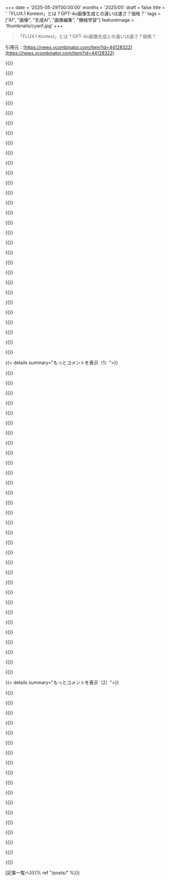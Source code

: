 +++
date = '2025-05-29T00:00:00'
months = '2025/05'
draft = false
title = '「FLUX.1 Kontext」とは？GPT-4o画像生成との違いは速さ？価格？'
tags = ["AI", "画像", "生成AI", "画像編集", "機械学習"]
featureimage = 'thumbnails/cyan1.jpg'
+++

> 「FLUX.1 Kontext」とは？GPT-4o画像生成との違いは速さ？価格？

引用元：[https://news.ycombinator.com/item?id=44128322](https://news.ycombinator.com/item?id=44128322)




{{<matomeQuote body="今、ReplicateでFLUX.1 Kontext試してるところだよ。ReplicateにはFLUX Kontextを使った画像編集のアプリ例もある（URL省略）。<br>かなり良い感じ！シンプルなimage-to-image生成なら、GPT-4o image generationと同じくらいの品質かな。生成も速くて、1回あたり4秒くらいだよ。<br>でも、このページにある例以外のプロンプトはちょっと扱いにくいかな。スタイルとか特定の要素を変えるのはできるけど、具体的にしすぎると無視されがち。たぶんこれから改善されると思うけどね。" userName="minimaxir" createdAt="2025/05/29 19:10:16" color="#ff5c5c">}}




{{<matomeQuote body="元画像の細部を維持する点では、4o image generationより正確だと思う。例えば、自分の3D動物キャラを渡して、照明を変えるみたいなちょっとした変更をお願いしても、4oはキャラの顔をめちゃくちゃに変えたり、体とか他の細部も微妙に変えちゃったりする。<br>でも、このFluxモデルは、ポーズや照明を大きく変えるようお願いしても、目に見える形状をほぼ完璧に同じまま保ってくれるんだ。" userName="a2128" createdAt="2025/05/29 19:52:06" color="#ff33a1">}}




{{<matomeQuote body="gpt-image-1（4o）は万能だけど、FLUX.1 Kontextもかなり良い線いってる。OpenAIやGoogleに画像生成を独占させない存在だね！<br>4oは指示通りに動く、品質、指示性とかすごくて魔法みたいだったけど、超遅い、高い、検閲きつい、ファインチューン不可、元画像編集できないっていう欠点があったんだ。<br>OpenAIが独り勝ちかと思ったけど、Black Forest Labsが見事に覆したね。Kontextは全部完璧じゃないけど4oと同じレベル感で、しかも速くて安い（10倍！）<br>4oほど指示は細かく聞かないけど、十分使える。画像モデルの足りない部分を埋めてくれたよ。<br>これからもっと速くて、指示通り動く、ポーズや参照をモデル内で扱える、ファインチューン可能な画像モデルが出てほしい。Black Forest Labs、頼むよ！<br>Kontextは良いモデルだ。OpenAIに負けるな、ヤバいモデルだよ。" userName="echelon" createdAt="2025/05/29 23:01:20" color="#38d3d3">}}




{{<matomeQuote body="最初にgpt-image-1を見た時、OpenAIがここまでリードしちゃって、もっとオープンなモデルは将来的に完全に置いていかれるんじゃないかって、同じように怖かったよ。<br>今回のリリースを見れて嬉しいね。これもOpenAIに、彼らのモデルをもっと検閲少なくして出力品質を上げるように圧力をかけることになるだろうし。これはみんなにとって良いことだね。" userName="qingcharles" createdAt="2025/05/30 18:03:55" color="#45d325">}}




{{<matomeQuote body="＞Given the expense of training gpt-image-1, I was worried that nobody else would be able to afford to train the competition＜<br>OpenAIモデルの訓練が高いのは、OpenAIにとって高い方が都合良いからじゃないかな。どうせサーバーファームで動かすなら、最適化の必要もないしね。<br>たぶん多くのチームは訓練に何百万ドルもかかるからDall-E 1+2の再現を試さなかったんだろうけど、SD1.5が教えてくれたじゃん？同じくらいの技術でも自宅PCで動くし、ゼロから訓練なら数千ドル、ファインチューンなら数セントでできちゃうって。" userName="whywhywhywhy" createdAt="2025/05/30 10:37:02" color="">}}




{{<matomeQuote body="この解説、マジで一日を良くしてくれたよ、ありがとう！<br>AIインペインティングとか入ったウェブベースのペイント/画像エディタを今作ってるんだけど、値段的にも性能的にも、これは使うのに最高のモデルになりそう。<br>マジで同意。こういう大手企業の一つが全部独占するんじゃないって分かってマジ嬉しい！" userName="meta87" createdAt="2025/05/30 04:39:45" color="">}}




{{<matomeQuote body="画像生成については、LLMより断然特化モデルの方が正確だよ。ChatGPTとかGoogle Geminiとか全部そう。あれらは画像生成に最適化されてないんだよね。だからGoogleもVeoっていう全く別のモデルを出してるし、Veoでさえ最高の動画モデルじゃない。画像や動画に特化した人たち（例えばBlack Forest Labs）の方がずっと時間かけて開発してるから、結果として特化モデルの方が優れてるってわけ。" userName="shift8" createdAt="2025/06/02 03:12:04" color="#45d325">}}




{{<matomeQuote body="Replicateはいつも最新の状態にしてくれてて本当に大好き。AIの進歩が速い時代に生きてるだけじゃなくて、研究レベルの新しいモデルが出るたびにすぐAPI経由で使えるし、本番環境でも規模に関係なく使えるなんてすごすぎるよね。Replicateみたいな配信者たちが、これらのモデル公開のインパクトに指数関数的な力を加えてるってことは言っとくべき。" userName="cuuupid" createdAt="2025/05/29 19:41:34" color="">}}




{{<matomeQuote body="どっちの会社とも関係ないけど、ユーザーとして両方めちゃくちゃ使った感想ね。Replicateにはhttps://fal.ai/modelsって競合がいるんだけど、FALの生成速度は試したどのモデルでも常に速いよ。100ミリ秒以下の画像生成モデルもあるくらい。モデルの種類はReplicateの方がずっと多いけど、両方にあるモデルならFALの方がほぼ”Replicateだけど速い”って感じ。価格はかなり似てると思う。" userName="meowface" createdAt="2025/05/29 21:44:58" color="#38d3d3">}}




{{<matomeQuote body="Replicate創業者のベンだよ。うちの方がトップモデル全部で同等か速いはず。例えば、うちには最速のFLUX[dev]: https://artificialanalysis.ai/text-to-image/model-family/flu... があるよ。もし何か遅いモデルがあったら教えてくれたら直せるから。ben@replicate.comに連絡してね。" userName="bfirsh" createdAt="2025/05/29 23:08:18" color="#45d325">}}




{{<matomeQuote body="ベンさんありがとう！一つ聞いていい？a16zが競合含めこの分野のいろんな会社に投資してるけど、どう思う？ポートフォリオ内で相互利用とか進めるのかな？私自身この分野で何か作ってるから気になるんだ。この業界、毎週新しいモデル出ててすごいね。ついていくの大変だろうけど応援してるよ！" userName="echelon" createdAt="2025/05/29 23:18:24" color="">}}




{{<matomeQuote body="それってVCとしては、特定の市場向けのファンドを買うみたいなもんだし、割と普通じゃない？" userName="mac-mc" createdAt="2025/05/30 17:47:35" color="">}}




{{<matomeQuote body="A16Zは両方に投資してるんだよね。やばい。彼らは画像や動画のGenAI市場に投資しまくってる。誰が勝者になろうと、彼らはそのうちの一社、たぶん複数社に投資してるってことになるね。" userName="echelon" createdAt="2025/05/29 22:27:08" color="">}}




{{<matomeQuote body="それは下流の配信者ってよりは、モデル開発者自身が、モデルのアクセスのしやすさ（初日からAPIで使えること）がコミュニティの牽引に重要だと気づいたってことじゃないかな。モデルを自分たちのAPIだけで独占するのはもう通用しない。Llama 4も最近の例で、彼らは初日から使えるように配信者と明確に協力してたよ。" userName="minimaxir" createdAt="2025/05/29 19:49:05" color="">}}




{{<matomeQuote body="image-to-imageの簡単な実験では、これはGPT-4oよりも良い感じだったよ。4oは色がセピア系に強く寄る傾向があって、ちょっと見れば4oで生成されたってすぐわかる感じなんだ（特に繰り返し編集するとね）。FLUX.1 Kontextはもっと幅広い、カラフルなパレットを使ってるみたい。それに、Replicateで試してるMaxバージョンだけど、FLUXは4oが見逃すような細かい部分もちゃんと描いてくれる。ゼロからの生成は試してないから、プロンプトだけで生成する場合はどっちが良いかわからないけど、プロンプト経由のimage-to-imageに関しては、FLUXの方が明らかに優れてる気がする。" userName="reissbaker" createdAt="2025/05/30 04:49:37" color="#ff5733">}}




{{<matomeQuote body="生成が4秒くらいで速いって？どんなGPUとかVRAM使ってるのか教えてくれる？あ、Hugging FaceのUI経由ってことなら話は別か。" userName="skipants" createdAt="2025/05/29 19:14:39" color="">}}




{{<matomeQuote body="オープンウェイト版は”近いうちに出る”って言ってるから、今はホストされてるやつしか使えないんだって。" userName="zamadatix" createdAt="2025/05/29 21:29:36" color="">}}




{{<matomeQuote body="ReplicateのUIに載ってるやつ経由だよ。あれBlack Forest Labsのインフラ通ってるから、そこのAPI叩くのとたぶん同じ結果になると思うよ。" userName="minimaxir" createdAt="2025/05/29 19:21:45" color="">}}




{{<matomeQuote body="これ試したらマジでウケる”文脈ズレ”が起きたんだよ。宇宙船の画像を生成して、編集で”もっとカラフルに、大きく”って指示したら、なぜかコンテナ船になっちゃった。チャット履歴あったのに、文脈落としちゃったみたい。" userName="xnorswap" createdAt="2025/05/30 07:05:47" color="#ff33a1">}}




{{<matomeQuote body="なんかサンプル画像ってかなり”いいやつ”だけ選んでるっぽいね。”Kontext Apps”のプロ用ヘッドショットアプリ試した人いる？自分の写真何枚か試したけど、完全に自分じゃない誰かにされちゃったよ。でも、できたヘッドショット自体はすごいプロっぽく見えるけどね。" userName="vunderba" createdAt="2025/05/29 19:48:25" color="#ff33a1">}}




{{<matomeQuote body="flux playgroundでプロ用ヘッドショット試してみたんだけど、疲れたジムの自撮りでやったら自分自身のままだったよ。背景が変わった感じ。次に細かい指示を足したら、服装が変わって、ちょっとぎこちない笑顔になったかな。自分自身の特徴は結構残ったよ。" userName="mac-mc" createdAt="2025/05/29 23:55:41" color="#ff33a1">}}




{{<matomeQuote body="Replicateのサイトにはない情報だけど、Black Forest Labsの方の”Prompting Best Practices”ってとこに、維持したいものは具体的に指定してね、って書いてあったんだ。マーケティングとは違って、自動で全部やってくれるわけじゃないみたいだよ。" userName="diggan" createdAt="2025/05/30 16:02:55" color="#45d325">}}




{{<matomeQuote body="入力画像の縦横比と出力の縦横比って同じなの？なんかいくつか試してみたら、強制的に縦横比が変わる時におかしなこと起きるのに気づいたんだよね。" userName="minimaxir" createdAt="2025/05/29 19:51:53" color="">}}




{{<matomeQuote body="便利だけどさ、結果は無料ツールとかと比べて、正直そんなに劇的に良くないね。" userName="pkrx" createdAt="2025/05/30 14:49:25" color="">}}




{{<matomeQuote body="じゃあ”consistent character”ってマーケティングの誇大広告ってこと？ほんとはできないってことじゃん？" userName="jackdawipper" createdAt="2025/06/02 03:38:40" color="">}}




{{<matomeQuote body="全然できるよ。`Draw side view of this character`とか`Draw this character looking directly at viewer`とか試してみて。" userName="shamsiev" createdAt="2025/06/02 10:35:53" color="#ff5733">}}




{{<matomeQuote body="1枚の画像で顔の同一性を維持する科学的な問題は誰も解決できてないんだよ。手の問題すら解決できてないのにね。" userName="doctorpangloss" createdAt="2025/05/29 22:17:45" color="#45d325">}}




{{<matomeQuote body="カートゥーンキャラを老けさせたリアルな画像作ってみたんだけど、すごくうまくいったよ。間違いなく同じ”人物”ってわかる感じ。" userName="emmelaich" createdAt="2025/05/29 23:44:11" color="">}}




{{<matomeQuote body="現時点で一番確実なのは、`insightface`みたいなやつで顔を交換することだよ。" userName="danielbln" createdAt="2025/05/30 06:59:53" color="">}}




{{<matomeQuote body="自分のGenAI画像比較サイトにFLUX Kontextモデルを追加するか悩んでるんだ。Max版はプロンプト遵守度が高いけどOpenAIのgpt-image-1には勝てないんだよね。サイトはこちら<br>https://genai-showdown.specr.net<br>Hunyuan’s Image 2.0も追加したけどリアルタイムモデルだからスコアは低かったよ。追記：Black Forest Labsに公平を期すと、このモデルはテキスト生成より画像編集に強いみたい。" userName="vunderba" createdAt="2025/05/29 19:33:51" color="#45d325">}}




{{< details summary="もっとコメントを表示（1）">}}

{{<matomeQuote body="いいサイトだね！前に試して全然うまくいかなかったプロンプトの提案があるんだ。剣を持った騎士が僕らに背を向けて軍隊と対峙、頭上に盾を掲げ矢の雨を防いでるシーンだよ。<br><br>結構象徴的なのにモデルの性能が悪くて驚いたな。" userName="Klaus23" createdAt="2025/05/29 20:28:09" color="#ff5733">}}




{{<matomeQuote body="正確なフレイル（棒 ー 鎖 ー 球）を作るのは面白い遊びだよ‥変なことになりがちだけどね。" userName="lawik" createdAt="2025/05/30 06:02:28" color="">}}




{{<matomeQuote body="サイトに“Flux 1.1 Pro Ultra”も追加できないかな？Fluxファミリーで一番性能が良くて、プロンプト遵守度も高いらしいよ。オープンソースモデルの公平な評価にもなると思うんだ。<br>サイトはすごくいいアイデアで、プロンプトも面白いね！ :)" userName="nopinsight" createdAt="2025/05/30 07:46:18" color="#ff5733">}}




{{<matomeQuote body="いいね！<br>比較評価にAdobe Fireflyも入れてくれたら最高だね。" userName="theyinwhy" createdAt="2025/05/30 10:48:06" color="">}}




{{<matomeQuote body="ぜひ追加してよ！<br>いいサイトだね ありがとう" userName="meta87" createdAt="2025/05/30 04:53:34" color="">}}




{{<matomeQuote body="気になる人向けに技術レポートのリンク貼っとくよ：<br>https://cdn.sanity.io/files/gsvmb6gz/production/880b07220899..." userName="anjneymidha" createdAt="2025/05/29 18:39:34" color="#38d3d3">}}




{{<matomeQuote body="実装は簡単みたいだね（他のHiDream-E1とかICEditとかDreamOとかと似てる）<br>すごいのはデータキュレーションの方だね（詳しいことはあんまり公開されてないけど）。" userName="liuliu" createdAt="2025/05/29 19:11:42" color="#785bff">}}




{{<matomeQuote body="画像生成モデル最近全然追ってないんだけど<br>この新しいFluxモデルってやっぱりdiffusionベースなの？それとも4oみたいにブロック自己回帰型（アップスケーリングにdiffusion使うかもだけど）になったの？" userName="krackers" createdAt="2025/05/29 20:45:32" color="">}}




{{<matomeQuote body="ええとね<br>あれは”generative flow matching model”だよ<br>diffusionモデルとは違うんだ。<br>違いについてこの投稿がたぶん合ってると思うな：<br>https://diffusionflow.github.io/" userName="anotherpaul" createdAt="2025/05/30 13:58:38" color="#ff33a1">}}




{{<matomeQuote body="diffusionベースだよ。<br>マルチモーダルLLMも一緒に訓練してないなら自己回帰型に移行する意味ないしね。<br>これらの会社はそれやってないし。" userName="liuliu" createdAt="2025/05/29 21:54:24" color="#45d325">}}




{{<matomeQuote body="残念ながら誰もレポートなんか読みたがらないけど<br>みんなが本当に欲しいのはオープンウェイトモデルをダウンロードすることなんだよね。<br>そうすれば持って行って好き勝手に使えるからね。（貢献なんてしないし）。" userName="rvz" createdAt="2025/05/29 18:43:55" color="">}}




{{<matomeQuote body="https://bfl.ai/models/flux-kontext<br>ここで彼らはこう言ってるよ：<br>”FLUX.1 Kontext [開発版]<br>Kontextのオープンウェイトで蒸留されたバリアント<br>我々の最も先進的な画像編集生成モデルです<br>近日公開”" userName="anjneymidha" createdAt="2025/05/29 18:48:59" color="#ff33a1">}}




{{<matomeQuote body="蒸留版ってのはマジで残念だね<br>でもAIスタートアップのCEOたちも飯食ってかなきゃいけないんだろうな。" userName="sigmoid10" createdAt="2025/05/29 18:53:14" color="">}}




{{<matomeQuote body="オープンなコミュニティはBlack Forest Labsのオープンウェイトの蒸留モデルでかなり頑張ってるね。特にすごいのはChromaかな。リンクはこれ→ https://huggingface.co/lodestones/Chroma" userName="dragonwriter" createdAt="2025/05/29 20:12:28" color="">}}




{{<matomeQuote body="みんながそのモデルで良いものを作れるってのは疑ってないよ。でも、実際のモデルを使えたらどうなるか想像してみてよ。" userName="sigmoid10" createdAt="2025/06/02 14:28:12" color="">}}




{{<matomeQuote body="gooning crewがオープンモデルのダウンロードをかなり牽引してるってのは同意。HNでは、たいてい技術的な議論とか、これをどう製品化するかに関心がある人が多いね。ここではgoonerの側面を言うのは品がないとされてるみたい。普段は”censor”って言葉を使った、ダウンロード拒否に対する強い反応、みたいに婉曲されてるよ。" userName="refulgentis" createdAt="2025/05/29 18:57:13" color="">}}




{{<matomeQuote body="入力って画像1枚だけなの？もし複数の画像をインプットに使えたら、”画像Aのアイテムを画像Bの中に配置して”とか（例えば”画像Aのキャラを画像Bの風景に入れて”）みたいなプロンプトもできるのにね。" userName="mdp2021" createdAt="2025/05/29 21:50:09" color="">}}




{{<matomeQuote body="Falにはマルチ画像インターフェースがあるから試せるよ。（Replicateもそうかも、まだ確認してないけど）。このモデル、マジ最高！gpt-image-1ほどじゃないけど、ありえないくらい近い。画像や動画で堀を築くなんて無理だよ。GoogleとかOpenAIがクリエイティブ分野でずっと勝つんじゃないかってすっごく心配してたんだ。でも違ったね。誰でもこれを作れるんだよ。" userName="echelon" createdAt="2025/05/29 22:15:42" color="#45d325">}}




{{<matomeQuote body="実験的な”マルチ”モードがあって、そこに複数の画像をインプットできるよ。" userName="carlosdp" createdAt="2025/05/29 21:53:35" color="">}}




{{<matomeQuote body="今のネイティブ画像生成について僕なりに理解してるんだけど、間違ってるかも。教えてくれると嬉しいな。たぶん最初にGemini 1.5 Flashが出て、そのあとOpenAIの4oが出たんだよね。これがすごかったのは、Midjourneyとかと違って真の”マルチモーダル”だからだと思う。前はDalleとかImagenにプロンプト送ってただけだけど、新しいのは音声、テキスト、画像のトークンを同じモデルで理解するみたい。どうやって学習させたかは不明だけど、自己回帰と拡散モデルの組み合わせなのかなと思ってる。" userName="sujayk_33" createdAt="2025/05/30 17:26:57" color="#ff33a1">}}




{{<matomeQuote body="これは完全に正しくないよ。Fluxに関わってる人たちは、2022年のStable Diffusionの論文を書いた人たちだよ。OpenAIは最初dalleeを持ってたけど、stable diffusionはdalleeを大幅に改善したものだったんだ。それからOpenAIはstable diffusionからヒントを得てgpt imageを作ったんだよ。" userName="claudefocan" createdAt="2025/05/30 19:08:56" color="#ff5c5c">}}




{{<matomeQuote body="実際、ChatGPTの4oの画像生成は、”image_gen”っていうツールへの呼び出しだと思うよ。生成ツールが会話の全コンテキストを受け取ってるわけじゃないんじゃないかな。データエクスポートで見ると、dalleの時みたいに個別のプロンプトを使ったツール呼び出しになってるよ。画像をコンテキストとして渡すと、それもツールに渡されるみたい。脱獄対策のモデレーションのためだろうね。" userName="rmorey" createdAt="2025/05/31 02:28:32" color="#38d3d3">}}




{{<matomeQuote body="これをローカルで調整したり学習させたりするには、どれくらい知識が必要なの？WindowsでRTX 4090を使ってFlux 1 dev上でLoRaのカスタム学習を2日間試したんだけど、うまくいかないんだ。このトピックやpythonライブラリをどれくらい深く勉強する必要があるのか分からない。この界隈にはスクリプトキディもいるの、それともエキスパートだけ？" userName="ttoinou" createdAt="2025/05/29 19:02:45" color="">}}




{{<matomeQuote body="https://github.com/bghira/SimpleTuner 使えばいいじゃん。<br>俺、これ使ってPythonライブラリとか全く勉強しないでLoRA学習できたよ。" userName="throwaway675117" createdAt="2025/05/29 19:13:13" color="#785bff">}}




{{<matomeQuote body="SimpleTunerってMicrosoftのDeepSpeedに依存してるんだけど、それWindowsじゃ動かないんだよね :)<br>だから多分Ai-ToolKit https://github.com/ostris/ai-toolkit 使った方がいいよ。" userName="dagaci" createdAt="2025/05/29 22:24:45" color="#785bff">}}




{{<matomeQuote body="OneTrainerも別の“簡単な”選択肢になるかもね。" userName="AuryGlenz" createdAt="2025/05/30 16:29:31" color="">}}




{{<matomeQuote body="オープンソースモデルはまだリリースされてないけど、FLUX 1 DevでLoRA学習するより簡単になることは絶対ないだろうね。" userName="minimaxir" createdAt="2025/05/29 19:04:26" color="">}}




{{<matomeQuote body="くっそー，半年で古くなるスキルとか勉強するのめんどくさすぎるわ。" userName="ttoinou" createdAt="2025/05/29 19:05:04" color="">}}




{{<matomeQuote body="俺，間違いなく選り好みしてサボってるわ。今フルタイムで働いてるしね。寝てる以外，ずっとって感じ。" userName="ttoinou" createdAt="2025/05/29 19:15:51" color="">}}




{{<matomeQuote body="普段はComfyUI通せば設定済みのものが見つかるのは簡単だよ．たまに，誰かYouTuberのPatreonの裏だったりするけどね。" userName="Flemlo" createdAt="2025/05/29 19:12:19" color="">}}

{{</details>}}




{{< details summary="もっとコメントを表示（2）">}}

{{<matomeQuote body="俺さ、WindowsでRTX 4090使ってFlux 1 devの上にLoRaカスタム学習させようと2日間頑張ったんだけど、全然うまくいかねぇんだよな。やっぱりWindowsが一番の問題かも。ちゃんと活用するにはlinuxが必要だよ。" userName="3abiton" createdAt="2025/05/29 19:21:19" color="#38d3d3">}}




{{<matomeQuote body="いや、大丈夫だよ。Windowsでもほとんどのツールは使えるしね。一番大事なのはね、1. 適切なキャプション付きの良い画像を用意すること、そして2. どんな設定を使えばいいか知ること。2番目がめちゃくちゃ難しいんだよ。だって、間違った情報が多いし、たくさんのLoRaを学習させてる人たちはあんまり情報共有したがらないんだもん。でも、だいたいのプログラムには使えるデフォルト設定があるから、それでいけるはずだよ。" userName="AuryGlenz" createdAt="2025/05/30 16:33:08" color="">}}




{{<matomeQuote body="かなり良いね！繰り返し編集して顔とかシーンの一貫性をテストしてるのが好きだな。GPT-4oとか他のモデルにとっては大きな弱点だったんだよね。" userName="vessenes" createdAt="2025/05/29 19:02:17" color="#ff33a1">}}




{{<matomeQuote body="オープンソースコミュニティのためにHuggingFaceにリストしてくれるといいな。素晴らしいモデルみたいだし！" userName="nullbyte" createdAt="2025/05/29 18:36:12" color="">}}




{{<matomeQuote body="公式サイトによると、彼らはDEVバージョンをリリースする予定らしいよ。これは蒸留版だから、残念ながら品質とか忠実さは落ちるだろうね。" userName="vunderba" createdAt="2025/05/29 19:28:18" color="#ff33a1">}}




{{<matomeQuote body="オリジナルのオープンソース版FluxもHugging Faceにあったよ。" userName="minimaxir" createdAt="2025/05/29 19:23:29" color="">}}




{{<matomeQuote body="そのうち、”ツールに詳細を勝手に作らせるな！”って叫びが、他のどんな表現よりも頻繁になるだろうね。" userName="mdp2021" createdAt="2025/05/30 08:52:12" color="">}}




{{<matomeQuote body="顔から何かを削除する例がよく分かんないな。その人の顔を示す他の写真がないと、ただの典型的なイメージを使ってるだけなんじゃないの？" userName="amazingamazing" createdAt="2025/05/29 18:59:08" color="">}}




{{<matomeQuote body="それはわかるけど、普通は”真実”の参照元と加工したいターゲット、みたいに2つの画像を入力するもんでしょ。" userName="amazingamazing" createdAt="2025/05/29 19:20:18" color="">}}




{{<matomeQuote body="必ずしもそうとは限らないよ。”見ての通り、このChinese ladyは学習データにたくさんいたChinese ladiesを見てきたでしょ。snowflakeで見えてる部分と矛盾しないように、このladyの顔を想像してごらん”みたいなpseudocode promptでもいいんだし。（Damn、これはpseudocode promptだな。）" userName="nine_k" createdAt="2025/05/29 19:38:51" color="#ff5c5c">}}




{{<matomeQuote body="そうそう、つまりstereotypical imageってことね。僕の言いたいことが一番よく分かるのは、そのwomanの全てのphotoを見た時だよ。" userName="amazingamazing" createdAt="2025/05/29 19:43:14" color="">}}




{{<matomeQuote body="別のimageを与えても（それができても）、modelはconcealedな部分について強いguessをしてるだけって言えるくらい、predictionをgeneralizeしてるんだよ。僕が言いたいのは、”ここでlineを引くの？誰かのfaceのpartialの、mostly accurateなreconstructionで？”ってこと。これ、数年前はscience fictionだったんだぜ。modelにtwo imagesを受け付けさせるtraining（できるけどreconstruction目的でじゃないけど、それもlearnする）ってのは、このissueをhandleするにはすごくtask-specific、downstreamなやり方に見えるね。このfieldは今、task specific modelsじゃなくて、robust、generalなwayでintelligent behaviorをemergeさせることなんだ。" userName="throwaway314155" createdAt="2025/05/29 21:33:19" color="#45d325">}}




{{<matomeQuote body="でも、それってmostly accurateなの？どうやってわかるのさ？suppose顔がentirely covered with snowなasian womanがいたとしてみ？AIにremove the snowって言えばsome face will be revealedだろうけど、それがaccurateだって誰が言えるの？traditionalyはreference inputがあるのはそのためだよ。" userName="amazingamazing" createdAt="2025/05/29 23:37:30" color="#ff5733">}}




{{<matomeQuote body="君が言ってる「snowを取り除いたらfaceが出るけどaccurateかどうかわからないからtraditionaly reference inputがある」ってやつだけどね、何度かstatedした通り、modelはMULTIPLE IMAGESをSUPPORTしてるんだ。この記事は君のvery specificなreference-image-benchmarkはtryしてないけど、それはyou can’t do it yourselfって意味じゃないし、articleとかBFLがおかしいってimplyでもないよ。彼らはmerely presenting a common usecaseで、how the model should be usedをdefiningしてるわけじゃないんだから。" userName="throwaway314155" createdAt="2025/05/31 17:03:46" color="#ff5c5c">}}




{{<matomeQuote body="traditional workflowってどんなの？haven’t seen that done beforeなんだけど、it’s something I’d like to tryだね。”wrong” referenceもsupplyして、something specificをgetすることもできるのかな。" userName="Gracana" createdAt="2025/05/30 12:24:38" color="">}}




{{<matomeQuote body="exampleをもっとclosely lookしてみてごらんよ。Clearly there is an opportunity for inference with objects that only partially obscureだね。" userName="ilaksh" createdAt="2025/05/29 20:37:29" color="">}}




{{<matomeQuote body="たぶん、彼らがdoing thatなのは、using real imagesだとmodelがfaceを変えちゃうからだと思うよ。So that problem is removed if the initial image doesn’t show the faceなんだね。" userName="jorgemf" createdAt="2025/05/29 19:24:48" color="">}}

{{</details>}}



[記事一覧へ]({{% ref "/posts/" %}})
